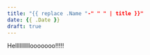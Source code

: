 ```yaml
---
title: "{{ replace .Name "-" " " | title }}"
date: {{ .Date }}
draft: true
---
```


Hellllllllllooooooo!!!!!

